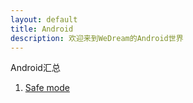 ```yaml
---
layout: default
title: Android
description: 欢迎来到WeDream的Android世界
---
```


Android汇总

1. [Safe mode](./android/SafeMode.md)
